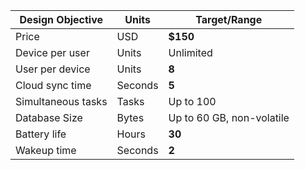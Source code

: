 | Design Objective   | Units   | Target/Range              |
|--------------------|---------|---------------------------|
| Price              | USD     | **$150**                      |
| Device per user    | Units   | Unlimited                 |
| User per device    | Units   | **8**                         |
| Cloud sync time    | Seconds | **5**                         |
| Simultaneous tasks | Tasks   | Up to 100                 |
| Database Size      | Bytes   | Up to 60 GB, non-volatile |
| Battery life       | Hours   | **30**                        |
| Wakeup time        | Seconds | **2**                         |
